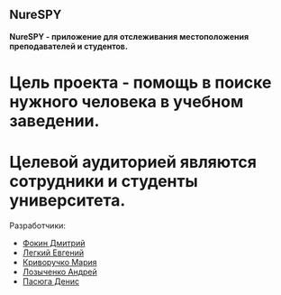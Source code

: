 ## NureSPY
**NureSPY - приложение для отслеживания местоположения преподавателей и студентов.**
# Цель проекта - помощь в поиске нужного человека в учебном заведении.
# Целевой аудиторией являются сотрудники и студенты университета.

Разработчики:
 * [Фокин Дмитрий](mailto:dmytro.fokin@nure.ua)
 * [Легкий Евгений](mailto:yevhen.lehkyi@nure.ua)
 * [Криворучко Мария](mailto:mariia.kryvoruchko@nure.ua)
 * [Лозыченко Андрей](mailto:andrii.lozychenko@nure.ua)
 * [Пасюга Денис](mailto:denys.pasiuha@nure.ua)
 

